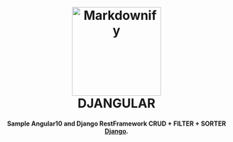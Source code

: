 
<h1 align="center">
  <br>
  <a href="http://www.amitmerchant.com/electron-markdownify"><img src="https://raw.githubusercontent.com/amitmerchant1990/electron-markdownify/master/app/img/markdownify.png" alt="Markdownify" width="200"></a>
  <br>
 DJANGULAR
  <br>
</h1>

<h4 align="center">Sample Angular10 and Django RestFramework CRUD + FILTER + SORTER <a href="http://electron.atom.io" target="_blank">Django</a>.</h4>
